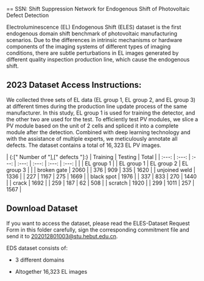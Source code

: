 == SSN: Shift Suppression Network for Endogenous Shift of Photovoltaic Defect Detection

Electroluminescence (EL) Endogenous Shift (ELES) dataset is the first endogenous domain shift benchmark of photovoltaic manufacturing scenarios. Due to the differences in intrinsic mechanisms or hardware components of the imaging systems of different types of imaging conditions, there are subtle perturbations in EL images generated by different quality inspection production line, which cause the endogenous shift.

## 2023 Dataset Access Instructions:
We collected three sets of EL data (EL group 1, EL group 2, and EL group 3) at different times during the production line update process of the same manufacturer. In this study, EL group 1 is used for training the detector, and the other two are used for the test. To efficiently test PV modules, we slice a PV module based on the unit of 2 cells and spliced it into a complete module after the detection. Combined with deep learning technology and with the assistance of multiple experts, we meticulously annotate all defects. The dataset contains a total of $16,323$ EL PV images. 


| {:[" Number of "],[" defects "]:} | Training  | Testing   | Total |
| :---: | :---: | :---: | :---: | :---: | :---: | :---: |
|  | EL group 1 |  | EL group 1 | EL group 2 | EL group 3 |  |
| broken gate | 2060 |  | 376 | 909 | 335 | 1620 |
| unjoined weld | 1336 |  | 227 | 1167 | 275 | 1669 |
| black spot | 1976 |  | 337 | 833 | 270 | 1440 |
| crack | 1692 |  | 259 | 187 | 62 | 508 |
| scratch | 1920 |  | 299 | 1011 | 257 | 1567 |


## Download Dataset

If you want to access the dataset, please read the ELES-Dataset Request Form in this folder carefully, sign the corresponding commitment file and send it to 202012801003@stu.hebut.edu.cn.

EDS dataset consists of:

  * 3 different domains

  * Altogether 16,323 EL images


